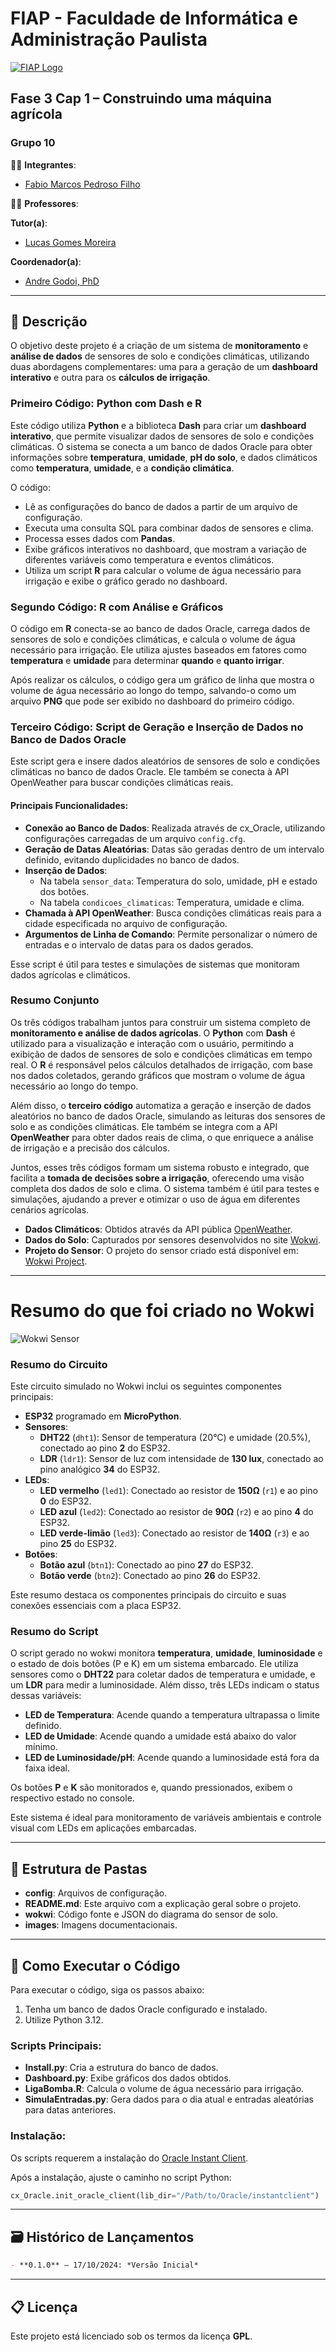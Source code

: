 
# FIAP - Faculdade de Informática e Administração Paulista
[![FIAP Logo](images/logo-fiap.png)](https://www.fiap.com.br)

## Fase 3 Cap 1 – Construindo uma máquina agrícola

### Grupo 10

👨‍🎓 **Integrantes**:
- [Fabio Marcos Pedroso Filho](https://www.linkedin.com/in/pedrosof/)

👩‍🏫 **Professores**:

**Tutor(a)**:
- [Lucas Gomes Moreira](https://www.linkedin.com/in/lucas-gomes-moreira-15a8452a/)

**Coordenador(a)**:
- [Andre Godoi, PhD](https://www.linkedin.com/in/profandregodoi/)

---

## 📜 Descrição

O objetivo deste projeto é a criação de um sistema de **monitoramento** e **análise de dados** de sensores de solo e condições climáticas, utilizando duas abordagens complementares: uma para a geração de um **dashboard interativo** e outra para os **cálculos de irrigação**.

### Primeiro Código: Python com Dash e R
Este código utiliza **Python** e a biblioteca **Dash** para criar um **dashboard interativo**, que permite visualizar dados de sensores de solo e condições climáticas. O sistema se conecta a um banco de dados Oracle para obter informações sobre **temperatura**, **umidade**, **pH do solo**, e dados climáticos como **temperatura**, **umidade**, e a **condição climática**. 

O código:
- Lê as configurações do banco de dados a partir de um arquivo de configuração.
- Executa uma consulta SQL para combinar dados de sensores e clima.
- Processa esses dados com **Pandas**.
- Exibe gráficos interativos no dashboard, que mostram a variação de diferentes variáveis como temperatura e eventos climáticos.
- Utiliza um script **R** para calcular o volume de água necessário para irrigação e exibe o gráfico gerado no dashboard.

### Segundo Código: R com Análise e Gráficos
O código em **R** conecta-se ao banco de dados Oracle, carrega dados de sensores de solo e condições climáticas, e calcula o volume de água necessário para irrigação. Ele utiliza ajustes baseados em fatores como **temperatura** e **umidade** para determinar **quando** e **quanto irrigar**.

Após realizar os cálculos, o código gera um gráfico de linha que mostra o volume de água necessário ao longo do tempo, salvando-o como um arquivo **PNG** que pode ser exibido no dashboard do primeiro código.

### Terceiro Código: Script de Geração e Inserção de Dados no Banco de Dados Oracle

Este script gera e insere dados aleatórios de sensores de solo e condições climáticas no banco de dados Oracle. Ele também se conecta à API OpenWeather para buscar condições climáticas reais.

#### Principais Funcionalidades:
- **Conexão ao Banco de Dados**: Realizada através de cx_Oracle, utilizando configurações carregadas de um arquivo `config.cfg`.
- **Geração de Datas Aleatórias**: Datas são geradas dentro de um intervalo definido, evitando duplicidades no banco de dados.
- **Inserção de Dados**:
  - Na tabela `sensor_data`: Temperatura do solo, umidade, pH e estado dos botões.
  - Na tabela `condicoes_climaticas`: Temperatura, umidade e clima.
- **Chamada à API OpenWeather**: Busca condições climáticas reais para a cidade especificada no arquivo de configuração.
- **Argumentos de Linha de Comando**: Permite personalizar o número de entradas e o intervalo de datas para os dados gerados.

Esse script é útil para testes e simulações de sistemas que monitoram dados agrícolas e climáticos.

### Resumo Conjunto

Os três códigos trabalham juntos para construir um sistema completo de **monitoramento e análise de dados agrícolas**. O **Python** com **Dash** é utilizado para a visualização e interação com o usuário, permitindo a exibição de dados de sensores de solo e condições climáticas em tempo real. O **R** é responsável pelos cálculos detalhados de irrigação, com base nos dados coletados, gerando gráficos que mostram o volume de água necessário ao longo do tempo.

Além disso, o **terceiro código** automatiza a geração e inserção de dados aleatórios no banco de dados Oracle, simulando as leituras dos sensores de solo e as condições climáticas. Ele também se integra com a API **OpenWeather** para obter dados reais de clima, o que enriquece a análise de irrigação e a precisão dos cálculos.

Juntos, esses três códigos formam um sistema robusto e integrado, que facilita a **tomada de decisões sobre a irrigação**, oferecendo uma visão completa dos dados de solo e clima. O sistema também é útil para testes e simulações, ajudando a prever e otimizar o uso de água em diferentes cenários agrícolas.

- **Dados Climáticos**: Obtidos através da API pública [OpenWeather](https://openweathermap.org/).
- **Dados do Solo**: Capturados por sensores desenvolvidos no site [Wokwi](https://wokwi.com/).
- **Projeto do Sensor**: O projeto do sensor criado está disponível em: [Wokwi Project](https://wokwi.com/projects/412014758291630081).

---

# Resumo do que foi criado no Wokwi

![Wokwi Sensor](images/wokwi.jpg)

### Resumo do Circuito

Este circuito simulado no Wokwi inclui os seguintes componentes principais:

- **ESP32** programado em **MicroPython**.
- **Sensores**:
  - **DHT22** (`dht1`): Sensor de temperatura (20°C) e umidade (20.5%), conectado ao pino **2** do ESP32.
  - **LDR** (`ldr1`): Sensor de luz com intensidade de **130 lux**, conectado ao pino analógico **34** do ESP32.
- **LEDs**:
  - **LED vermelho** (`led1`): Conectado ao resistor de **150Ω** (`r1`) e ao pino **0** do ESP32.
  - **LED azul** (`led2`): Conectado ao resistor de **90Ω** (`r2`) e ao pino **4** do ESP32.
  - **LED verde-limão** (`led3`): Conectado ao resistor de **140Ω** (`r3`) e ao pino **25** do ESP32.
- **Botões**:
  - **Botão azul** (`btn1`): Conectado ao pino **27** do ESP32.
  - **Botão verde** (`btn2`): Conectado ao pino **26** do ESP32.

Este resumo destaca os componentes principais do circuito e suas conexões essenciais com a placa ESP32.

### Resumo do Script

O script gerado no wokwi monitora **temperatura**, **umidade**, **luminosidade** e o estado de dois botões (P e K) em um sistema embarcado. Ele utiliza sensores como o **DHT22** para coletar dados de temperatura e umidade, e um **LDR** para medir a luminosidade. Além disso, três LEDs indicam o status dessas variáveis:

- **LED de Temperatura**: Acende quando a temperatura ultrapassa o limite definido.
- **LED de Umidade**: Acende quando a umidade está abaixo do valor mínimo.
- **LED de Luminosidade/pH**: Acende quando a luminosidade está fora da faixa ideal.

Os botões **P** e **K** são monitorados e, quando pressionados, exibem o respectivo estado no console.

Este sistema é ideal para monitoramento de variáveis ambientais e controle visual com LEDs em aplicações embarcadas.

---

## 📁 Estrutura de Pastas

- **config**: Arquivos de configuração.
- **README.md**: Este arquivo com a explicação geral sobre o projeto.
- **wokwi**: Código fonte e JSON do diagrama do sensor de solo.
- **images**: Imagens documentacionais.

---

## 🔧 Como Executar o Código

Para executar o código, siga os passos abaixo:

1. Tenha um banco de dados Oracle configurado e instalado.
2. Utilize Python 3.12.

### Scripts Principais:

- **Install.py**: Cria a estrutura do banco de dados.
- **Dashboard.py**: Exibe gráficos dos dados obtidos.
- **LigaBomba.R**: Calcula o volume de água necessário para irrigação.
- **SimulaEntradas.py**: Gera dados para o dia atual e entradas aleatórias para datas anteriores.

### Instalação:

Os scripts requerem a instalação do [Oracle Instant Client](https://www.oracle.com/br/database/technologies/instant-client.html).

Após a instalação, ajuste o caminho no script Python:

```python
cx_Oracle.init_oracle_client(lib_dir="/Path/to/Oracle/instantclient")
```

---

## 🗃 Histórico de Lançamentos

```markdown
- **0.1.0** – 17/10/2024: *Versão Inicial*
```

---

## 📋 Licença

Este projeto está licenciado sob os termos da licença **GPL**.
